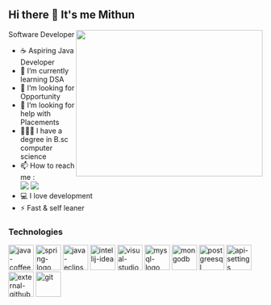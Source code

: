 ## Hi there 👋 It's me Mithun

Software Developer
<img align="right" width="370" height="290" src="https://i.pinimg.com/originals/47/f0/34/47f0342cec72b800463bf003eac1257e.gif">
- ☕ Aspiring Java Developer                                               
- 🌱 I’m currently learning DSA
- 👯 I’m looking for Opportunity
- 🤔 I’m looking for help with Placements 
- 👨🏻‍🎓 I have a degree in B.sc computer science
- 📫 How to reach me :
<br /> [<img src="https://img.shields.io/badge/Twitter-1DA1F2?style=for-the-badge&logo=twitter&logoColor=white" />](https://twitter.com/MithunxKumar) [<img src="https://img.shields.io/badge/LinkedIn-0077B5?style=for-the-badge&logo=linkedin&logoColor=white" />](https://www.linkedin.com/in/mithunkumar-m/)
- 💻 I love development
- ⚡ Fast & self leaner 


### Technologies 
 <img width="50" height="50" src="https://img.icons8.com/nolan/64/java-coffee-cup-logo.png" alt="java-coffee-cup-logo"/> <img width="50" height="50" src="https://img.icons8.com/color/48/spring-logo.png" alt="spring-logo"/> <img width="50" height="50" src="https://img.icons8.com/officexs/16/java-eclipse.png" alt="java-eclipse"/> <img width="50" height="50" src="https://img.icons8.com/color/48/intellij-idea.png" alt="intellij-idea"/> <img width="50" height="50" src="https://img.icons8.com/color/48/visual-studio-code-2019.png" alt="visual-studio-code-2019"/> <img width="50" height="50" src="https://img.icons8.com/color/48/mysql-logo.png" alt="mysql-logo"/> <img width="50" height="50" src="https://img.icons8.com/color/48/mongodb.png" alt="mongodb"/> <img width="50" height="50" src="https://img.icons8.com/color/48/postgreesql.png" alt="postgreesql"/> <img width="50" height="50" src="https://img.icons8.com/nolan/64/api-settings.png" alt="api-settings"/> <img width="50" height="50" src="https://img.icons8.com/external-tanah-basah-glyph-tanah-basah/48/external-github-social-media-tanah-basah-glyph-tanah-basah.png" alt="external-github-social-media-tanah-basah-glyph-tanah-basah"/> <img width="50" height="50" src="https://img.icons8.com/color/48/git.png" alt="git"/>
